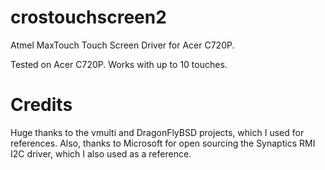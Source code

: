 # crostouchscreen2
Atmel MaxTouch Touch Screen Driver for Acer C720P.

Tested on Acer C720P. Works with up to 10 touches.

# Credits

Huge thanks to the vmulti and DragonFlyBSD projects, which I used for references. Also, thanks to Microsoft for open sourcing the Synaptics RMI I2C driver, which I also used as a reference.

